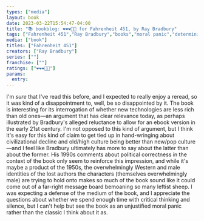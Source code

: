 ```yaml
---
types: ["media"]
layout: book
date: 2023-03-22T15:54:47-04:00
title: "📚 bookblog: ❤️❤️❤️🖤🖤 for Fahrenheit 451, by Ray Bradbury"
tags: ["Fahrenheit 451","Ray Bradbury","books","moral panic","determinism","technological determinism","technology"]
media: ["book"]
titles: ["Fahrenheit 451"]
creators: ["Ray Bradbury"]
series: [""]
franchise: [""]
ratings: ["❤️❤️❤️🖤🖤"]
params:
  entry:
---
```

I'm *sure* that I've read this before, and I expected to really enjoy a reread, so it was kind of a disappointment to, well, be so disappointed by it. The book is interesting for its interrogation of whether new technologies are less rich than old ones—an argument that has clear relevance today, as perhaps illustrated by Bradbury's alleged reluctance to allow for an ebook version in the early 21st century. I'm not opposed to this kind of argument, but I think it's easy for this kind of claim to get tied up in hand-wringing about civilizational decline and old/high culture being better than new/pop culture—and I feel like Bradbury ultimately has more to say about the latter than about the former. His 1990s comments about political correctness in the context of the book only seem to reinforce this impression, and while it's maybe a product of the 1950s, the overwhelmingly Western and male identities of the lost authors the characters (themselves overwhelmingly male) are trying to hold onto makes so much of the book sound like it could come out of a far-right message board bemoaning so many leftist sheep. I was expecting a defense of the medium of the book, and I appreciate the questions about whether we spend enough time with critical thinking and silence, but I can't help but see the book as an unjustified moral panic rather than the classic I think about it as.
